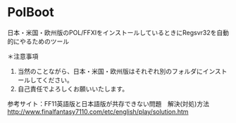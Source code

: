 # PolBoot

日本・米国・欧州版のPOL/FFXIをインストールしているときにRegsvr32を自動的にやるためのツール

＊注意事項
1. 当然のことながら、日本・米国・欧州版はそれぞれ別のフォルダにインストールしてください。
2. 自己責任でよろしくお願いいたします。

参考サイト：FF11英語版と日本語版が共存できない問題　解決(対処)方法
http://www.finalfantasy7110.com/etc/english/play/solution.htm
